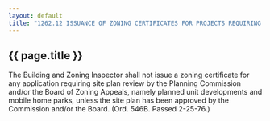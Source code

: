 ---
layout: default 
title: "1262.12 ISSUANCE OF ZONING CERTIFICATES FOR PROJECTS REQUIRING SITE PLAN REVIEW."---

{{ page.title }}
----------------

The Building and Zoning Inspector shall not issue a zoning certificate
for any application requiring site plan review by the Planning
Commission and/or the Board of Zoning Appeals, namely planned unit
developments and mobile home parks, unless the site plan has been
approved by the Commission and/or the Board. (Ord. 546B. Passed
2-25-76.)
